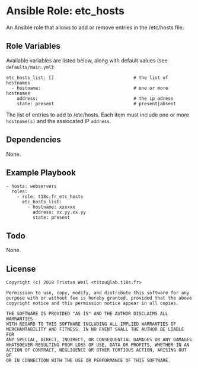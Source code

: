 # Ansible Role: etc_hosts

An Ansible role that allows to add or remove entries in the /etc/hosts file.

## Role Variables

Available variables are listed below, along with default values (see `defaults/main.yml`):

    etc_hosts_list: []                              # the list of hostnames
      - hostname:                                   # one or more hostnames
        address:                                    # the ip adress
        state: present                              # present|absent
    
The list of entries to add to /etc/hosts. 
Each item must include one or more `hostname(s)` and the assiocated IP `address`. 

## Dependencies

None.

## Example Playbook

    - hosts: webservers
      roles:
        - role: t18s.fr_etc_hosts
          etc_hosts_list:
            - hostname: xxxxxx
              address: xx.yy.xx.yy
              state: present
              
## Todo

None.

## License

```
Copyright (c) 2018 Tristan Weil <titou@lab.t18s.fr>

Permission to use, copy, modify, and distribute this software for any
purpose with or without fee is hereby granted, provided that the above
copyright notice and this permission notice appear in all copies.

THE SOFTWARE IS PROVIDED "AS IS" AND THE AUTHOR DISCLAIMS ALL WARRANTIES
WITH REGARD TO THIS SOFTWARE INCLUDING ALL IMPLIED WARRANTIES OF
MERCHANTABILITY AND FITNESS. IN NO EVENT SHALL THE AUTHOR BE LIABLE FOR
ANY SPECIAL, DIRECT, INDIRECT, OR CONSEQUENTIAL DAMAGES OR ANY DAMAGES
WHATSOEVER RESULTING FROM LOSS OF USE, DATA OR PROFITS, WHETHER IN AN
ACTION OF CONTRACT, NEGLIGENCE OR OTHER TORTIOUS ACTION, ARISING OUT OF
OR IN CONNECTION WITH THE USE OR PERFORMANCE OF THIS SOFTWARE.
```
